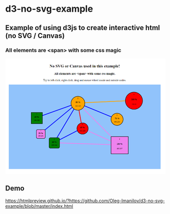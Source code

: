 # d3-no-svg-example

## Example of using d3js to create interactive html (no SVG / Canvas)

### All elements are &lt;span&gt; with some css magic

![Screenshot](no-svg-d3js.png)

## Demo

https://htmlpreview.github.io/?https://github.com/Oleg-Imanilov/d3-no-svg-example/blob/master/index.html
